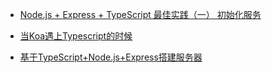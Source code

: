 - [Node.js + Express + TypeScript 最佳实践（一） 初始化服务](https://juejin.im/post/5d10cc1f6fb9a07eaf2b9db6)

- [当Koa遇上Typescript的时候](https://juejin.im/post/5d67b2cbf265da03f233e19a)

- [基于TypeScript+Node.js+Express搭建服务器](https://juejin.im/post/5d8ed5455188250963034303)

  

